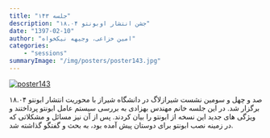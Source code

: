 ```yaml
---
title: "جلسه ۱۴۳"
description: "جشن انتشار اوبونتو ۱۸.۰۴"
date: "1397-02-10"
author: "امین خزاعی، وجیهه نیکخواه"
categories:
    - "sessions"
summaryImage: "/img/posters/poster143.jpg"
---
```

[![poster143](../../img/posters/poster143.jpg)](../../img/poster143.jpg)

صد و چهل و سومین نشست شیرازلاگ در دانشگاه شیراز با محوریت انتشار ابونتو ۱۸.۰۴ برگزار شد. در این جلسه خانم مهندس بهزادی به بررسی سیستم عامل ابونتو پرداختند و ویژگی های جدید این نسخه از ابونتو را بیان کردند. پس از آن نیز مسائل و مشکلاتی که در زمینه نصب ابونتو برای دوستان پیش آمده بود، به بحث و گفتگو گذاشته شد.
